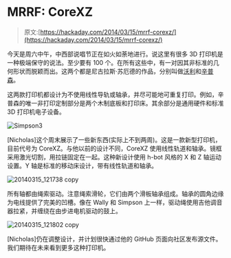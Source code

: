 # MRRF: CoreXZ

> 原文:[https://hackaday.com/2014/03/15/mrrf-corexz/](https://hackaday.com/2014/03/15/mrrf-corexz/)

今天是周六中午，中西部说唱节正在如火如荼地进行。说这里有很多 3D 打印机是一种极端保守的说法。至少要有 100 个。在所有这些中，有一对因其非标准的几何形状而脱颖而出。这两个都是尼古拉斯·苏厄德的作品，分别叫做[沃利](http://hackaday.com/2013/10/12/reprap-wally-can-print-larger-versions-of-itself/)和[辛普森](http://hackaday.com/2013/09/18/reprap-simpson-puts-a-new-spin-on-delta-repraps/)。

这两款打印机都设计为不使用线性导轨或轴承，并尽可能地可重复打印。例如，辛普森的唯一非打印定制部分是两个木制底板和打印床。其余部分是通用硬件和标准 3D 打印机电子设备。

![Simpson3](../Images/a8961a4ebf77f3f8d66a694bde0c468a.png)

[Nicholas]这个周末展示了一些新东西(实际上不到两周)。这是一款新型打印机，目前代号为 CoreXZ。与他以前的设计不同，CoreXZ 使用线性轨道和轴承。镜框采用激光切割，用拉链固定在一起。这种新设计使用 h-bot 风格的 X 和 Z 轴运动设置。Y 轴是标准的移动床设计，带有线性轨道和轴承。

![20140315_121738 copy](../Images/f791eee95c15269edf5c44361609886e.png)

所有轴都由绳索驱动。注意绳索滑轮，它们由两个滑板轴承组成。轴承的圆角边缘为电线提供了完美的凹槽。像在 Wally 和 Simpson 上一样，驱动绳使用吉他调音器拉紧，并缠绕在由步进电机驱动的鼓上。

![20140315_121802 copy](../Images/a81ab7eb4a75dab74d55d613ef197776.png)

[Nicholas]仍在调整设计，并计划很快通过他的 GitHub 页面向社区发布源文件。我们期待在未来看到更多这种打印机。